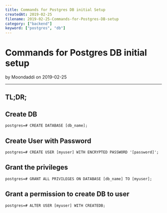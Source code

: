 ```yaml
---
title: Commands for Postgres DB initial Setup
createdAt: 2019-02-25
filename: 2019-02-25-Commands-for-Postgres-DB-setup
category: ["backend"]
keyword: ["postgres", "db"]
---
```


# Commands for Postgres DB initial setup

by Moondaddi on 2019-02-25

---

## TL;DR;

## Create DB

```shell
postgres=# CREATE DATABASE [db_name];
```

## Create User with Password

```shell
postgres=# CREATE USER [myuser] WITH ENCRYPTED PASSWORD '[password]';
```

## Grant the privileges

```shell
postgres=# GRANT ALL PRIVILEGES ON DATABASE [db_name] TO [myuser];
```

## Grant a permission to create DB to user

```shell
postgres=# ALTER USER [myuser] WITH CREATEDB;
```
